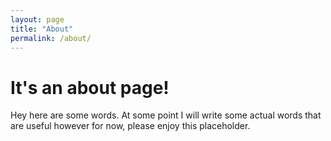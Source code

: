 ```yaml
---
layout: page
title: "About"
permalink: /about/
---
```

# It's an about page!

Hey here are some words. At some point I will write some actual words that are useful however for now, please enjoy this placeholder.


